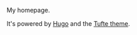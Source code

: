 My homepage.

It's powered by [Hugo](https://gohugo.io/) and the [Tufte theme](https://github.com/st3v3nmw/hugo-tufte).
